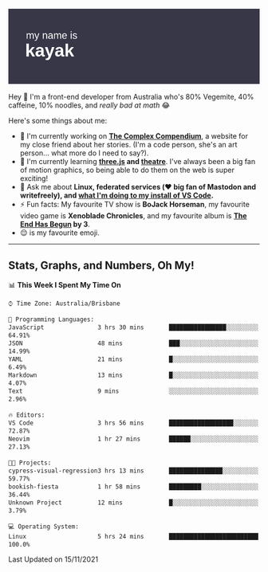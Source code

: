 ![](./mynameis_kayak.png)

Hey 👋 I'm a front-end developer from Australia who's 80% Vegemite, 40% caffeine, 10% noodles, and _really bad at math_ 😂

Here's some things about me:

- 🔭 I'm currently working on **[The Complex Compendium](https://github.com/k4y4k/bookish-fiesta)**, a website for my close friend about her stories. (I'm a code person, she's an art person... what more do I need to say?).
- 🌱 I'm currently learning **[three.js]() and [theatre]()**. I've always been a big fan of motion graphics, so being able to do them on the web is super exciting!
- 💬 Ask me about **Linux, federated services (❤️ big fan of Mastodon and writefreely), and [what I'm doing to my install of VS Code](https://twitter.com/mynameis_kayak/status/1390575740349865986?s=20).**
- ⚡ Fun facts: My favourite TV show is **BoJack Horseman**, my favourite video game is **Xenoblade Chronicles**, and my favourite album is **[The End Has Begun](https://www.youtube.com/watch?v=1xJjRUeKWC0) by 3**.
- 😌 is my favourite emoji.

---

## Stats, Graphs, and Numbers, Oh My!

<!--START_SECTION:waka-->
📊 **This Week I Spent My Time On** 

```text
⌚︎ Time Zone: Australia/Brisbane

💬 Programming Languages: 
JavaScript               3 hrs 30 mins       ████████████████░░░░░░░░░   64.91% 
JSON                     48 mins             ███░░░░░░░░░░░░░░░░░░░░░░   14.99% 
YAML                     21 mins             █░░░░░░░░░░░░░░░░░░░░░░░░   6.49% 
Markdown                 13 mins             █░░░░░░░░░░░░░░░░░░░░░░░░   4.07% 
Text                     9 mins              ░░░░░░░░░░░░░░░░░░░░░░░░░   2.96%

🔥 Editors: 
VS Code                  3 hrs 56 mins       ██████████████████░░░░░░░   72.87% 
Neovim                   1 hr 27 mins        ██████░░░░░░░░░░░░░░░░░░░   27.13%

🐱‍💻 Projects: 
cypress-visual-regression3 hrs 13 mins       ███████████████░░░░░░░░░░   59.77% 
bookish-fiesta           1 hr 58 mins        █████████░░░░░░░░░░░░░░░░   36.44% 
Unknown Project          12 mins             █░░░░░░░░░░░░░░░░░░░░░░░░   3.79%

💻 Operating System: 
Linux                    5 hrs 24 mins       █████████████████████████   100.0%

```


 Last Updated on 15/11/2021
<!--END_SECTION:waka-->
